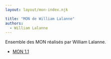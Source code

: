 ```yaml
---
layout: layout/mon-index.njk

title: "MON de William Lalanne"
authors:
  - William Lalanne
---
```


Ensemble des MON réalisés par William Lalanne.

* [MON 1.1](./temps-1.1)
